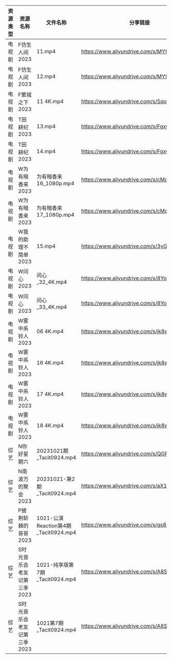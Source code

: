 | 资源类型 | 资源名称             | 文件名称                             | 分享链接                                      | 更新时间       |
| ---- | ---------------- | -------------------------------- | ----------------------------------------- | ---------- |
| 电视剧  | F仿生人间2023        | 11.mp4                           | https://www.aliyundrive.com/s/MY9CWFkModG | 2023-10-22 |
| 电视剧  | F仿生人间2023        | 12.mp4                           | https://www.aliyundrive.com/s/MY9CWFkModG | 2023-10-22 |
| 电视剧  | F繁城之下2023        | 11 4K.mp4                        | https://www.aliyundrive.com/s/SqoWw1rhNSJ | 2023-10-22 |
| 电视剧  | T田耕纪2023         | 13.mp4                           | https://www.aliyundrive.com/s/FgxCsrDFQBd | 2023-10-22 |
| 电视剧  | T田耕纪2023         | 14.mp4                           | https://www.aliyundrive.com/s/FgxCsrDFQBd | 2023-10-22 |
| 电视剧  | W为有暗香来2023       | 为有暗香来 16_1080p.mp4               | https://www.aliyundrive.com/s/cMd3cbZGjEJ | 2023-10-22 |
| 电视剧  | W为有暗香来2023       | 为有暗香来 17_1080p.mp4               | https://www.aliyundrive.com/s/cMd3cbZGjEJ | 2023-10-22 |
| 电视剧  | W我的助理不简单2023     | 15.mp4                           | https://www.aliyundrive.com/s/3yG7nVqfV6i | 2023-10-22 |
| 电视剧  | W问心2023          | 问心_32_4K.mp4                     | https://www.aliyundrive.com/s/8YozrD7jiUS | 2023-10-22 |
| 电视剧  | W问心2023          | 问心_33_4K.mp4                     | https://www.aliyundrive.com/s/8YozrD7jiUS | 2023-10-22 |
| 电视剧  | W雾中系铃人2023       | 06 4K.mp4                        | https://www.aliyundrive.com/s/jk8wRYZMob8 | 2023-10-22 |
| 电视剧  | W雾中系铃人2023       | 16 4K.mp4                        | https://www.aliyundrive.com/s/jk8wRYZMob8 | 2023-10-22 |
| 电视剧  | W雾中系铃人2023       | 17 4K.mp4                        | https://www.aliyundrive.com/s/jk8wRYZMob8 | 2023-10-22 |
| 电视剧  | W雾中系铃人2023       | 18 4K.mp4                        | https://www.aliyundrive.com/s/jk8wRYZMob8 | 2023-10-22 |
| 综艺   | N你好星期六           | 20231021期_Tacit0924.mp4          | https://www.aliyundrive.com/s/QGPr3eRo3pE | 2023-10-22 |
| 综艺   | N南波万的聚会2023      | 20231021-第2期_Tacit0924.mp4       | https://www.aliyundrive.com/s/aX1cUAahbiY | 2023-10-22 |
| 综艺   | P披荆斩棘的哥哥2023     | 1021-公演Reaction第4期_Tacit0924.mp4 | https://www.aliyundrive.com/s/gs8uMNUWtqr | 2023-10-22 |
| 综艺   | S时光音乐会老友记第三季2023 | 1021-纯享版第7期_Tacit0924.mp4        | https://www.aliyundrive.com/s/A8SsNUgtosB | 2023-10-22 |
| 综艺   | S时光音乐会老友记第三季2023 | 1021第7期_Tacit0924.mp4            | https://www.aliyundrive.com/s/A8SsNUgtosB | 2023-10-22 |
